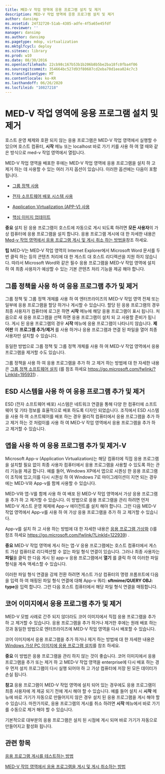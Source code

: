 ```yaml
---
title: MED-V 작업 영역에 응용 프로그램 설치 및 제거
description: MED-V 작업 영역에 응용 프로그램 설치 및 제거
author: dansimp
ms.assetid: 24f32720-51ab-4385-adfe-4f5a65e45fdf
ms.reviewer: ''
manager: dansimp
ms.author: dansimp
ms.pagetype: mdop, virtualization
ms.mktglfcycl: deploy
ms.sitesec: library
ms.prod: w10
ms.date: 08/30/2016
ms.openlocfilehash: 22cb98c167b53b1b206b8b5be2ba18fc0fba4f06
ms.sourcegitcommit: 354664bc527d93f80687cd2eba70d1eea024c7c3
ms.translationtype: MT
ms.contentlocale: ko-KR
ms.lasthandoff: 06/26/2020
ms.locfileid: "10827218"
---
```

# MED-V 작업 영역에 응용 프로그램 설치 및 제거


호스트 운영 체제와 호환 되지 않는 응용 프로그램은 MED-V 작업 영역에서 실행할 수 있으며 호스트 컴퓨터, **시작** 메뉴 또는 localhost 바로 가기 키를 사용 하 여 열 때와 같은 방식으로 med-v 작업 영역에서 열립니다.

MED-V 작업 영역을 배포한 후에는 MED-V 작업 영역에 응용 프로그램을 설치 하 고 제거 하는 데 사용할 수 있는 여러 가지 옵션이 있습니다. 이러한 옵션에는 다음이 포함 됩니다.

-   [그룹 정책 사용](#bkmk-grouppolicy)

-   [전자 소프트웨어 배포 시스템 사용](#bkmk-esd)

-   [Application Virtualization (APP-V) 사용](#bkmk-appv)

-   [핵심 이미지 업데이트](#bkmk-coreimage)

**중요**  설치 된 응용 프로그램이 호스트에 자동으로 게시 되도록 하려면 **모든 사용자**의 가상 컴퓨터에 응용 프로그램을 설치 합니다. 응용 프로그램 게시에 대 한 자세한 내용은 [Med-v 작업 영역에서 응용 프로그램 게시 및 게시 취소 하는 방법을](how-to-publish-and-unpublish-an-application-on-the-med-v-workspace.md)참조 하세요.

 

**팁**  MED-V는 MED-V 작업 영역의 Internet Explorer에서 Microsoft Word 문서를 두 번 클릭 하는 등의 콘텐츠 처리에 대 한 게스트 대 호스트 리디렉션을 지원 하지 않습니다. 따라서 Microsoft Word와 같은 필수 응용 프로그램을 MED-V 작업 영역에 설치 하 여 최종 사용자가 예상할 수 있는 기본 콘텐츠 처리 기능을 제공 해야 합니다.

 

## <a href="" id="bkmk-grouppolicy"></a> 그룹 정책을 사용 하 여 응용 프로그램 추가 및 제거


그룹 정책 및 그룹 정책 개체를 사용 하 여 엔터프라이즈의 MED-V 작업 영역 전체 또는 일부에 응용 프로그램을 할당 하거나 게시할 수 있습니다. 할당 된 응용 프로그램의 경우 최종 사용자가 컴퓨터에 로그온 하면 **시작** 메뉴에 해당 응용 프로그램이 표시 됩니다. 처음으로 새 응용 프로그램을 선택 하면 응용 프로그램이 설치 되 고 사용할 준비가 됩니다. 게시 된 응용 프로그램의 경우 **시작** 메뉴에 응용 프로그램이 나타나지 않습니다. **제어판** 의 **프로그램 추가/제거** 를 사용 하거나 응용 프로그램과 연결 된 파일을 열어 최종 사용자만 설치할 수 있습니다.

동일한 방법으로 그룹 정책 및 그룹 정책 개체를 사용 하 여 MED-V 작업 영역에서 응용 프로그램을 제거할 수도 있습니다.

그룹 정책을 사용 하 여 응용 프로그램을 추가 하 고 제거 하는 방법에 대 한 자세한 내용은 [그룹 정책 소프트웨어 설치](https://go.microsoft.com/fwlink/?LinkId=195931) (를 참조 하세요 https://go.microsoft.com/fwlink/?LinkId=195931) .

## <a href="" id="bkmk-esd"></a> ESD 시스템을 사용 하 여 응용 프로그램 추가 및 제거


ESD (전자 소프트웨어 배포) 시스템은 네트워크 연결을 통해 다양 한 컴퓨터에 소프트웨어 및 기타 정보를 효율적으로 배포 하도록 디자인 되었습니다. 조직에서 ESD 시스템을 사용 하 여 소프트웨어를 배포 하는 경우 물리적 컴퓨터에서 응용 프로그램을 추가 하 고 제거 하는 것 처럼이를 사용 하 여 MED-V 작업 영역에서 응용 프로그램을 추가 하 고 제거할 수 있습니다.

## <a href="" id="bkmk-appv"></a> 앱을 사용 하 여 응용 프로그램 추가 및 제거-V


Microsoft App-v (Application Virtualization)는 해당 컴퓨터에 직접 응용 프로그램을 설치할 필요 없이 최종 사용자 컴퓨터에서 응용 프로그램을 사용할 수 있도록 하는 관리 기능을 제공 합니다. 예를 들어, Windows XP에서 앱으로 시퀀싱 한 응용 프로그램이 조직에 있고,이를 다시 시퀀싱 하 여 Windows 7로 마이그레이션이 지연 되는 경우에는 MED-V와 App-v를 함께 사용할 수 있습니다.

MED-V와 앱-V를 함께 사용 하 여 배포 된 MED-V 작업 영역에서 가상 응용 프로그램을 추가 하 고 제거할 수 있습니다. 이 방법으로 응용 프로그램을 관리 하려면 먼저 MED-V 게스트 운영 체제에 App-v 에이전트를 설치 해야 합니다. 그런 다음 MED-V 작업 영역에서 App-v를 사용 하 여 가상 응용 프로그램을 추가 하 고 제거할 수 있습니다.

App-v를 설치 하 고 사용 하는 방법에 대 한 자세한 내용은 [응용 프로그램 가상화](https://go.microsoft.com/fwlink/?LinkId=122939) ()를 참조 하세요 https://go.microsoft.com/fwlink/?LinkId=122939) .

**중요**  MED-V 작업 영역에 게시 하는 앱-V 응용 프로그램에는 호스트 컴퓨터에서 게스트 가상 컴퓨터로 리디렉션할 수 없는 파일 형식 연결이 있습니다. 그러나 최종 사용자는 **파일**을 클릭 한 다음 게시 된 app-v 응용 프로그램에서 **열기** 를 클릭 하 여 이러한 파일 형식을 계속 액세스할 수 있습니다.

이러한 파일 형식 연결을 강제 전환 하려면 게스트 가상 컴퓨터의 명령 프롬프트에 다음을 입력 하 여 매핑된 파일 형식 연결에 대해 App-v 쿼리: **sftmime/QUERY OBJ: type**을 입력 합니다. 그런 다음 호스트 컴퓨터에서 해당 파일 형식 연결을 매핑합니다.

 

## <a href="" id="bkmk-coreimage"></a> 코어 이미지에서 응용 프로그램 추가 및 제거


MED-V 모범 사례로 간주 되지 않더라도 코어 이미지에서 직접 응용 프로그램을 추가 하 고 제거할 수 있습니다. 응용 프로그램을 추가 하거나 제거한 후에는 원래 배포 하는 것과 동일한 방법으로 엔터프라이즈에 MED-V 작업 영역을 다시 배포할 수 있습니다.

코어 이미지에서 응용 프로그램을 추가 하거나 제거 하는 방법에 대 한 자세한 내용은 [Windows 가상 PC 이미지에 응용 프로그램 설치](installing-applications-on-a-windows-virtual-pc-image.md)를 참조 하세요.

**중요**  이 방법은 응용 프로그램을 관리 하지 않는 것이 좋습니다. 코어 이미지에서 응용 프로그램을 추가 또는 제거 하 고 MED-V 작업 영역을 enterprise에 다시 배포 하는 경우 먼저 설치 프로그램이 다시 실행 되어야 하 고 가상 컴퓨터에 저장 된 모든 데이터가 손실 됩니다.

 

**참고**  응용 프로그램이 MED-V 작업 영역에 설치 되어 있는 경우에도 응용 프로그램이 최종 사용자에 게 제공 되기 전에 게시 해야 할 수 있습니다. 예를 들어 설치 시 **시작** 메뉴에 바로 가기가 자동으로 만들어지지 않은 경우 설치 된 응용 프로그램을 게시 해야 할 수 있습니다. 마찬가지로, 응용 프로그램의 게시를 취소 하려면 **시작** 메뉴에서 바로 가기를 수동으로 제거 해야 할 수 있습니다.

기본적으로 대부분의 응용 프로그램은 설치 된 시점에 게시 되며 바로 가기가 자동으로 만들어지고 활성화 됩니다.

 

## 관련 항목


[응용 프로그램 게시를 테스트하는 방법](how-to-test-application-publishing.md)

[MED-V 작업 영역에서 응용 프로그램을 게시 및 게시 취소하는 방법](how-to-publish-and-unpublish-an-application-on-the-med-v-workspace.md)

 

 





